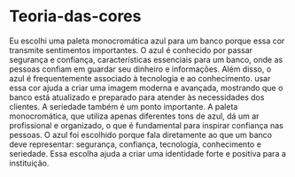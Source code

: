 # Teoria-das-cores

Eu escolhi uma paleta monocromática azul para um banco porque essa cor transmite sentimentos importantes. O azul é conhecido por passar segurança e confiança, características essenciais para um banco, onde as pessoas confiam em guardar seu dinheiro e informações.
Além disso, o azul é frequentemente associado à tecnologia e ao conhecimento. usar essa cor ajuda a criar uma imagem moderna e avançada, mostrando que o banco está atualizado e preparado para atender às necessidades dos clientes.
A seriedade também é um ponto importante. A paleta monocromática, que utiliza apenas diferentes tons de azul, dá um ar profissional e organizado, o que é fundamental para inspirar confiança nas pessoas.
O azul foi escolhido porque fala diretamente ao que um banco deve representar: segurança, confiança, tecnologia, conhecimento e seriedade. Essa escolha ajuda a criar uma identidade forte e positiva para a instituição.
